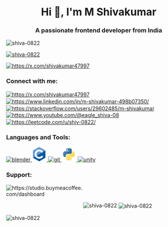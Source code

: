 <h1 align="center">Hi 👋, I'm M Shivakumar</h1>
<h3 align="center">A passionate frontend developer from India</h3>

<p align="left"> <img src="https://komarev.com/ghpvc/?username=shiva-0822&label=Profile%20views&color=0e75b6&style=flat" alt="shiva-0822" /> </p>

<p align="left"> <a href="https://github.com/ryo-ma/github-profile-trophy"><img src="https://github-profile-trophy.vercel.app/?username=shiva-0822" alt="shiva-0822" /></a> </p>

<p align="left"> <a href="https://twitter.com/https://x.com/shivakumar47997" target="blank"><img src="https://img.shields.io/twitter/follow/https://x.com/shivakumar47997?logo=twitter&style=for-the-badge" alt="https://x.com/shivakumar47997" /></a> </p>

<h3 align="left">Connect with me:</h3>
<p align="left">
<a href="https://twitter.com/https://x.com/shivakumar47997" target="blank"><img align="center" src="https://raw.githubusercontent.com/rahuldkjain/github-profile-readme-generator/master/src/images/icons/Social/twitter.svg" alt="https://x.com/shivakumar47997" height="30" width="40" /></a>
<a href="https://linkedin.com/in/https://www.linkedin.com/in/m-shivakumar-498b07350/" target="blank"><img align="center" src="https://raw.githubusercontent.com/rahuldkjain/github-profile-readme-generator/master/src/images/icons/Social/linked-in-alt.svg" alt="https://www.linkedin.com/in/m-shivakumar-498b07350/" height="30" width="40" /></a>
<a href="https://stackoverflow.com/users/https://stackoverflow.com/users/29602485/m-shivakumar" target="blank"><img align="center" src="https://raw.githubusercontent.com/rahuldkjain/github-profile-readme-generator/master/src/images/icons/Social/stack-overflow.svg" alt="https://stackoverflow.com/users/29602485/m-shivakumar" height="30" width="40" /></a>
<a href="https://www.youtube.com/c/https://www.youtube.com/@eagle_shiva-08" target="blank"><img align="center" src="https://raw.githubusercontent.com/rahuldkjain/github-profile-readme-generator/master/src/images/icons/Social/youtube.svg" alt="https://www.youtube.com/@eagle_shiva-08" height="30" width="40" /></a>
<a href="https://www.leetcode.com/https://leetcode.com/u/shiv-0822/" target="blank"><img align="center" src="https://raw.githubusercontent.com/rahuldkjain/github-profile-readme-generator/master/src/images/icons/Social/leet-code.svg" alt="https://leetcode.com/u/shiv-0822/" height="30" width="40" /></a>
</p>

<h3 align="left">Languages and Tools:</h3>
<p align="left"> <a href="https://www.blender.org/" target="_blank" rel="noreferrer"> <img src="https://download.blender.org/branding/community/blender_community_badge_white.svg" alt="blender" width="40" height="40"/> </a> <a href="https://www.cprogramming.com/" target="_blank" rel="noreferrer"> <img src="https://raw.githubusercontent.com/devicons/devicon/master/icons/c/c-original.svg" alt="c" width="40" height="40"/> </a> <a href="https://git-scm.com/" target="_blank" rel="noreferrer"> <img src="https://www.vectorlogo.zone/logos/git-scm/git-scm-icon.svg" alt="git" width="40" height="40"/> </a> <a href="https://www.python.org" target="_blank" rel="noreferrer"> <img src="https://raw.githubusercontent.com/devicons/devicon/master/icons/python/python-original.svg" alt="python" width="40" height="40"/> </a> <a href="https://unity.com/" target="_blank" rel="noreferrer"> <img src="https://www.vectorlogo.zone/logos/unity3d/unity3d-icon.svg" alt="unity" width="40" height="40"/> </a> </p>

<h3 align="left">Support:</h3>
<p><a href="https://www.buymeacoffee.com/https://studio.buymeacoffee.com/dashboard"> <img align="left" src="https://cdn.buymeacoffee.com/buttons/v2/default-yellow.png" height="50" width="210" alt="https://studio.buymeacoffee.com/dashboard" /></a></p><br><br>

<p><img align="left" src="https://github-readme-stats.vercel.app/api/top-langs?username=shiva-0822&show_icons=true&locale=en&layout=compact" alt="shiva-0822" /></p>

<p>&nbsp;<img align="center" src="https://github-readme-stats.vercel.app/api?username=shiva-0822&show_icons=true&locale=en" alt="shiva-0822" /></p>

<p><img align="center" src="https://github-readme-streak-stats.herokuapp.com/?user=shiva-0822&" alt="shiva-0822" /></p>

